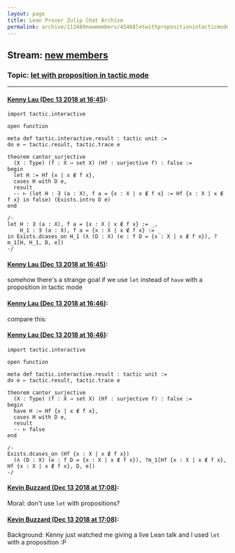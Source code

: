 ```yaml
---
layout: page
title: Lean Prover Zulip Chat Archive 
permalink: archive/113489newmembers/45468letwithpropositionintacticmode.html
---
```


## Stream: [new members](index.html)
### Topic: [let with proposition in tactic mode](45468letwithpropositionintacticmode.html)

---

#### [Kenny Lau (Dec 13 2018 at 16:45)](https://leanprover.zulipchat.com/#narrow/stream/113489-new%20members/topic/let%20with%20proposition%20in%20tactic%20mode/near/151616438):
```lean
import tactic.interactive

open function

meta def tactic.interactive.result : tactic unit :=
do e ← tactic.result, tactic.trace e

theorem cantor_surjective
  (X : Type) (f : X → set X) (Hf : surjective f) : false :=
begin
  let H := Hf {x | x ∉ f x},
  cases H with D e,
  result
  -- ⊢ (let H : ∃ (a : X), f a = {x : X | x ∉ f x} := Hf {x : X | x ∉ f x} in false) (Exists.intro D e)
end

/-
let H : ∃ (a : X), f a = {x : X | x ∉ f x} := _,
    H_1 : ∃ (a : X), f a = {x : X | x ∉ f x} := _
in Exists.dcases_on H_1 (λ (D : X) (e : f D = {x : X | x ∉ f x}), ?m_1[H, H_1, D, e])
-/
```

#### [Kenny Lau (Dec 13 2018 at 16:45)](https://leanprover.zulipchat.com/#narrow/stream/113489-new%20members/topic/let%20with%20proposition%20in%20tactic%20mode/near/151616481):
somehow there's a strange goal if we use `let` instead of `have` with a proposition in tactic mode

#### [Kenny Lau (Dec 13 2018 at 16:46)](https://leanprover.zulipchat.com/#narrow/stream/113489-new%20members/topic/let%20with%20proposition%20in%20tactic%20mode/near/151616542):
compare this:

#### [Kenny Lau (Dec 13 2018 at 16:46)](https://leanprover.zulipchat.com/#narrow/stream/113489-new%20members/topic/let%20with%20proposition%20in%20tactic%20mode/near/151616547):
```lean
import tactic.interactive

open function

meta def tactic.interactive.result : tactic unit :=
do e ← tactic.result, tactic.trace e

theorem cantor_surjective
  (X : Type) (f : X → set X) (Hf : surjective f) : false :=
begin
  have H := Hf {x | x ∉ f x},
  cases H with D e,
  result
  -- ⊢ false
end

/-
Exists.dcases_on (Hf {x : X | x ∉ f x})
  (λ (D : X) (e : f D = {x : X | x ∉ f x}), ?m_1[Hf {x : X | x ∉ f x}, Hf {x : X | x ∉ f x}, D, e])
-/
```

#### [Kevin Buzzard (Dec 13 2018 at 17:08)](https://leanprover.zulipchat.com/#narrow/stream/113489-new%20members/topic/let%20with%20proposition%20in%20tactic%20mode/near/151618247):
Moral: don't use `let` with propositions?

#### [Kevin Buzzard (Dec 13 2018 at 17:08)](https://leanprover.zulipchat.com/#narrow/stream/113489-new%20members/topic/let%20with%20proposition%20in%20tactic%20mode/near/151618280):
Background: Kenny just watched me giving a live Lean talk and I used `let` with a proposition :P

